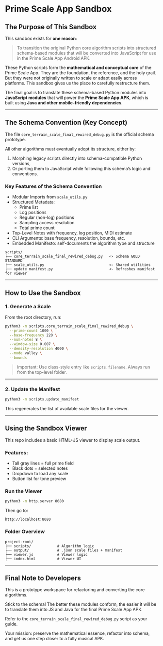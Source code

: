 # Prime Scale App Sandbox

## The Purpose of This Sandbox

This sandbox exists for **one reason**:

> To transition the original Python core algorithm scripts into structured schema-based modules that will be converted into JavaScript for use in the Prime Scale App Android APK.

These Python scripts form the **mathematical and conceptual core** of the Prime Scale App. They are the foundation, the reference, and the holy grail. But they were not originally written to scale or adapt easily across platforms. This sandbox gives us the place to carefully restructure them.

The final goal is to translate these schema-based Python modules into **JavaScript modules** that will power the **Prime Scale App APK**, which is built using **Java and other mobile-friendly dependencies**.

---

## The Schema Convention (Key Concept)

The file `core_terrain_scale_final_rewired_debug.py` is the official schema prototype.

All other algorithms must eventually adopt its structure, either by:

1. Morphing legacy scripts directly into schema-compatible Python versions,  
2. Or porting them to JavaScript while following this schema’s logic and conventions.

### Key Features of the Schema Convention

- Modular Imports from `scale_utils.py`
- Structured Metadata:
  - Prime list
  - Log positions
  - Regular (non-log) positions
  - Sampling access resolution
  - Total prime count
- Top-Level Notes with frequency, log position, MIDI estimate
- CLI Arguments: base frequency, resolution, bounds, etc.
- Embedded Manifesto: self-documents the algorithm type and structure

```text
scripts/
├── core_terrain_scale_final_rewired_debug.py   <- Schema GOLD STANDARD
├── scale_utils.py                              <- Shared utilities
├── update_manifest.py                          <- Refreshes manifest for viewer
```

---

## How to Use the Sandbox

### 1. Generate a Scale
From the root directory, run:
```bash
python3 -m scripts.core_terrain_scale_final_rewired_debug \
  --prime-count 1000 \
  --base-frequency 220 \
  --num-notes 8 \
  --window-size 0.007 \
  --density-resolution 4000 \
  --mode valley \
  --bounds
```

> Important: Use class-style entry like `scripts.filename`. Always run from the top-level folder.

---

### 2. Update the Manifest
```bash
python3 -m scripts.update_manifest
```
This regenerates the list of available scale files for the viewer.

---

## Using the Sandbox Viewer

This repo includes a basic HTML+JS viewer to display scale output.

### Features:
- Tall gray lines = full prime field  
- Black dots = selected notes  
- Dropdown to load any scale  
- Button list for tone preview

### Run the Viewer
```bash
python3 -m http.server 8080
```
Then go to:
```
http://localhost:8080
```

### Folder Overview
```
project-root/
├── scripts/            # Algorithm logic
├── output/             # .json scale files + manifest
├── viewer.js           # Viewer logic
├── index.html          # Viewer UI
```

---

## Final Note to Developers

This is a prototype workspace for refactoring and converting the core algorithms.

Stick to the schema! The better these modules conform, the easier it will be to translate them into JS and Java for the final Prime Scale App APK.

Refer to the `core_terrain_scale_final_rewired_debug.py` script as your guide.

Your mission: preserve the mathematical essence, refactor into schema, and get us one step closer to a fully musical APK.
